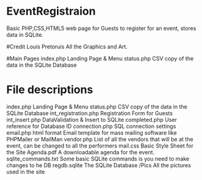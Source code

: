 # EventRegistraion
Basic PHP,CSS,HTML5 web page for Guests to register for an event, stores data in SQLite.

#Credit
Louis Pretoruis             All the Graphics and Art.

#Main Pages
index.php                   Landing Page & Menu
status.php                  CSV copy of the data in the SQLite Database

# File descriptions
index.php                   Landing Page & Menu
status.php                  CSV copy of the data in the SQLite Database
int_registration.php        Registration Form for Guests
int_insert.php              DataValidation & Insert to SQLite
completed.php               User reference for Database ID
connection.php              SQL connection settings
email.php                   html format Email template for mass mailing software like PHPMailer or MailMan
vendor.php                  List of all the vendors that will be at the event, can be changed to all the performers
mail.css                    Basic Style Sheet for the Site
Agenda.pdf                  A downloadable agenda for the event. 
sqlite_commands.txt         Some basic SQLite commands is you need to make changes to he DB
regdb.sqlite                The SQLite Database
/Pics                       All the pictures used in the site